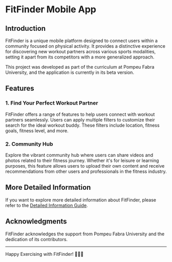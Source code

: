 # FitFinder Mobile App

## Introduction
FitFinder is a unique mobile platform designed to connect users within a community focused on physical activity. It provides a distinctive experience for discovering new workout partners across various sports modalities, setting it apart from its competitors with a more generalized approach.

This project was developed as part of the curriculum at Pompeu Fabra University, and the application is currently in its beta version.

## Features
### 1. Find Your Perfect Workout Partner
FitFinder offers a range of features to help users connect with workout partners seamlessly. Users can apply multiple filters to customize their search for the ideal workout buddy. These filters include location, fitness goals, fitness level, and more.

### 2. Community Hub
Explore the vibrant community hub where users can share videos and photos related to their fitness journey. Whether it's for leisure or learning purposes, this feature allows users to upload their own content and receive recommendations from other users and professionals in the fitness industry.

## More Detailed Information
If you want to explore more detailed information about FitFinder, please refer to the [Detailed Information Guide](https://github.com/ialexmp/FitFinder-Mobile-App/blob/master/Documentation/FitFinder%20BusinessPlan%20and%20Technical%20Documentation.pdf).

## Acknowledgments
FitFinder acknowledges the support from Pompeu Fabra University and the dedication of its contributors.


-----------------------
Happy Exercising with FitFinder! 💪🏋️‍♂️
